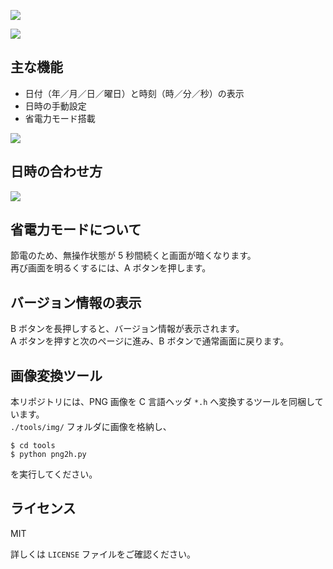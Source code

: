 ![](https://user-images.githubusercontent.com/15243878/177044904-e031aa1c-d9af-4f63-8114-1545615b4ac3.png)

![](https://user-images.githubusercontent.com/15243878/238657282-0c15e168-0018-4a7d-be3d-54d805e002bd.jpg)

## 主な機能

- 日付（年／月／日／曜日）と時刻（時／分／秒）の表示
- 日時の手動設定
- 省電力モード搭載

![](https://user-images.githubusercontent.com/15243878/238655670-18d601d9-3375-435b-b11c-c1c0aa022212.png)

## 日時の合わせ方

![](https://user-images.githubusercontent.com/15243878/177044387-46d0e0c2-5d49-4852-a0ce-c6cadbb0c2ab.png)

## 省電力モードについて

節電のため、無操作状態が 5 秒間続くと画面が暗くなります。  
再び画面を明るくするには、A ボタンを押します。

## バージョン情報の表示

B ボタンを長押しすると、バージョン情報が表示されます。  
A ボタンを押すと次のページに進み、B ボタンで通常画面に戻ります。

## 画像変換ツール

本リポジトリには、PNG 画像を C 言語ヘッダ `*.h` へ変換するツールを同梱しています。  
`./tools/img/` フォルダに画像を格納し、

```shell
$ cd tools
$ python png2h.py
```

を実行してください。

## ライセンス

MIT

詳しくは `LICENSE` ファイルをご確認ください。
